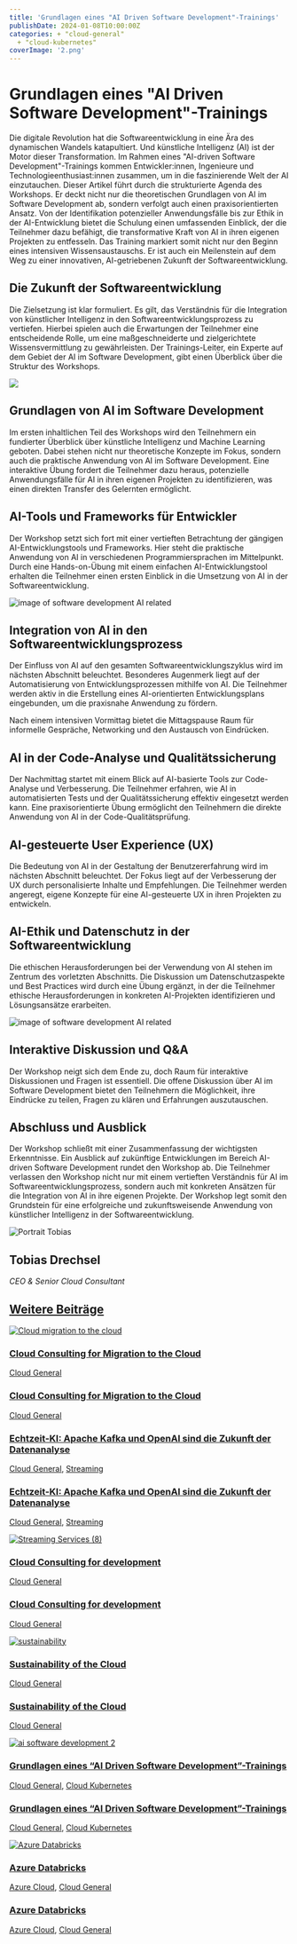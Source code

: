 ```yaml
---
title: 'Grundlagen eines "AI Driven Software Development"-Trainings'
publishDate: 2024-01-08T10:00:00Z
categories: + "cloud-general"
  + "cloud-kubernetes"
coverImage: '2.png'
---
```


# Grundlagen eines "AI Driven Software Development"-Trainings

Die digitale Revolution hat die Softwareentwicklung in eine Ära des dynamischen Wandels katapultiert. Und künstliche Intelligenz (AI) ist der Motor dieser Transformation. Im Rahmen eines "AI-driven Software Development"-Trainings kommen Entwickler:innen, Ingenieure und Technologieenthusiast:innen zusammen, um in die faszinierende Welt der AI einzutauchen. Dieser Artikel führt durch die strukturierte Agenda des Workshops. Er deckt nicht nur die theoretischen Grundlagen von AI im Software Development ab, sondern verfolgt auch einen praxisorientierten Ansatz. Von der Identifikation potenzieller Anwendungsfälle bis zur Ethik in der AI-Entwicklung bietet die Schulung einen umfassenden Einblick, der die Teilnehmer dazu befähigt, die transformative Kraft von AI in ihren eigenen Projekten zu entfesseln. Das Training markiert somit nicht nur den Beginn eines intensiven Wissensaustauschs. Er ist auch ein Meilenstein auf dem Weg zu einer innovativen, AI-getriebenen Zukunft der Softwareentwicklung.

## Die Zukunft der Softwareentwicklung

Die Zielsetzung ist klar formuliert. Es gilt, das Verständnis für die Integration von künstlicher Intelligenz in den Softwareentwicklungsprozess zu vertiefen. Hierbei spielen auch die Erwartungen der Teilnehmer eine entscheidende Rolle, um eine maßgeschneiderte und zielgerichtete Wissensvermittlung zu gewährleisten. Der Trainings-Leiter, ein Experte auf dem Gebiet der AI im Software Development, gibt einen Überblick über die Struktur des Workshops.

[![](images/AI-Software-artikel-bilder-post-1-1024x683.webp)](https://thinkport.digital/ai-driven-software-development/)

## Grundlagen von AI im Software Development

Im ersten inhaltlichen Teil des Workshops wird den Teilnehmern ein fundierter Überblick über künstliche Intelligenz und Machine Learning geboten. Dabei stehen nicht nur theoretische Konzepte im Fokus, sondern auch die praktische Anwendung von AI im Software Development. Eine interaktive Übung fordert die Teilnehmer dazu heraus, potenzielle Anwendungsfälle für AI in ihren eigenen Projekten zu identifizieren, was einen direkten Transfer des Gelernten ermöglicht.

## AI-Tools und Frameworks für Entwickler

Der Workshop setzt sich fort mit einer vertieften Betrachtung der gängigen AI-Entwicklungstools und Frameworks. Hier steht die praktische Anwendung von AI in verschiedenen Programmiersprachen im Mittelpunkt. Durch eine Hands-on-Übung mit einem einfachen AI-Entwicklungstool erhalten die Teilnehmer einen ersten Einblick in die Umsetzung von AI in der Softwareentwicklung.

![image of software development AI related](images/2-1024x683.png)

## Integration von AI in den Softwareentwicklungsprozess

Der Einfluss von AI auf den gesamten Softwareentwicklungszyklus wird im nächsten Abschnitt beleuchtet. Besonderes Augenmerk liegt auf der Automatisierung von Entwicklungsprozessen mithilfe von AI. Die Teilnehmer werden aktiv in die Erstellung eines AI-orientierten Entwicklungsplans eingebunden, um die praxisnahe Anwendung zu fördern.

Nach einem intensiven Vormittag bietet die Mittagspause Raum für informelle Gespräche, Networking und den Austausch von Eindrücken.

## AI in der Code-Analyse und Qualitätssicherung

Der Nachmittag startet mit einem Blick auf AI-basierte Tools zur Code-Analyse und Verbesserung. Die Teilnehmer erfahren, wie AI in automatisierten Tests und der Qualitätssicherung effektiv eingesetzt werden kann. Eine praxisorientierte Übung ermöglicht den Teilnehmern die direkte Anwendung von AI in der Code-Qualitätsprüfung.

## AI-gesteuerte User Experience (UX)

Die Bedeutung von AI in der Gestaltung der Benutzererfahrung wird im nächsten Abschnitt beleuchtet. Der Fokus liegt auf der Verbesserung der UX durch personalisierte Inhalte und Empfehlungen. Die Teilnehmer werden angeregt, eigene Konzepte für eine AI-gesteuerte UX in ihren Projekten zu entwickeln.

## AI-Ethik und Datenschutz in der Softwareentwicklung

Die ethischen Herausforderungen bei der Verwendung von AI stehen im Zentrum des vorletzten Abschnitts. Die Diskussion um Datenschutzaspekte und Best Practices wird durch eine Übung ergänzt, in der die Teilnehmer ethische Herausforderungen in konkreten AI-Projekten identifizieren und Lösungsansätze erarbeiten.

![image of software development AI related](images/3-1024x683.png)

## Interaktive Diskussion und Q&A

Der Workshop neigt sich dem Ende zu, doch Raum für interaktive Diskussionen und Fragen ist essentiell. Die offene Diskussion über AI im Software Development bietet den Teilnehmern die Möglichkeit, ihre Eindrücke zu teilen, Fragen zu klären und Erfahrungen auszutauschen.

## Abschluss und Ausblick

Der Workshop schließt mit einer Zusammenfassung der wichtigsten Erkenntnisse. Ein Ausblick auf zukünftige Entwicklungen im Bereich AI-driven Software Development rundet den Workshop ab. Die Teilnehmer verlassen den Workshop nicht nur mit einem vertieften Verständnis für AI im Softwareentwicklungsprozess, sondern auch mit konkreten Ansätzen für die Integration von AI in ihre eigenen Projekte. Der Workshop legt somit den Grundstein für eine erfolgreiche und zukunftsweisende Anwendung von künstlicher Intelligenz in der Softwareentwicklung.

![Portrait Tobias](images/AnyConv.com__Tobi-300x300.webp)

## Tobias Drechsel

_CEO & Senior Cloud Consultant_

[](https://de.linkedin.com/in/tobias-drechsel-ba1319b6)

## [Weitere Beiträge](https://thinkport.digital/blog)

[![Cloud migration to the cloud](images/Streaming-Services-3.webp 'Eine Person läuft mit einem Getränkebecher und einem Koffer in der anderen Hand einen gepflasterten Weg entlang. Davor der Schriftzug Migration to the Cloud - Cloud Readiness Assessment -.')](https://thinkport.digital/cloud-consulting-for-migration-to-the-cloud/)

### [Cloud Consulting for Migration to the Cloud](https://thinkport.digital/cloud-consulting-for-migration-to-the-cloud/ 'Cloud Consulting for Migration to the Cloud')

[Cloud General](https://thinkport.digital/category/cloud-general/)

### [Cloud Consulting for Migration to the Cloud](https://thinkport.digital/cloud-consulting-for-migration-to-the-cloud/ 'Cloud Consulting for Migration to the Cloud')

[Cloud General](https://thinkport.digital/category/cloud-general/)

### [Echtzeit-KI: Apache Kafka und OpenAI sind die Zukunft der Datenanalyse](https://thinkport.digital/kafka-und-openai-zukunft-der-datenanalyse/ 'Echtzeit-KI: Apache Kafka und OpenAI sind die Zukunft der Datenanalyse')

[Cloud General](https://thinkport.digital/category/cloud-general/), [Streaming](https://thinkport.digital/category/streaming/)

### [Echtzeit-KI: Apache Kafka und OpenAI sind die Zukunft der Datenanalyse](https://thinkport.digital/kafka-und-openai-zukunft-der-datenanalyse/ 'Echtzeit-KI: Apache Kafka und OpenAI sind die Zukunft der Datenanalyse')

[Cloud General](https://thinkport.digital/category/cloud-general/), [Streaming](https://thinkport.digital/category/streaming/)

[![Streaming Services (8)](images/Streaming-Services-8.webp 'Streaming Services (8)')](https://thinkport.digital/cloud-consulting-for-development/)

### [Cloud Consulting for development](https://thinkport.digital/cloud-consulting-for-development/ 'Cloud Consulting for development')

[Cloud General](https://thinkport.digital/category/cloud-general/)

### [Cloud Consulting for development](https://thinkport.digital/cloud-consulting-for-development/ 'Cloud Consulting for development')

[Cloud General](https://thinkport.digital/category/cloud-general/)

[![sustainability](images/sustainability-1-1024x696.png 'thinkport cloud picture')](https://thinkport.digital/sustainability-of-the-cloud/)

### [Sustainability of the Cloud](https://thinkport.digital/sustainability-of-the-cloud/ 'Sustainability of the Cloud')

[Cloud General](https://thinkport.digital/category/cloud-general/)

### [Sustainability of the Cloud](https://thinkport.digital/sustainability-of-the-cloud/ 'Sustainability of the Cloud')

[Cloud General](https://thinkport.digital/category/cloud-general/)

[![ai software development 2](images/2-1024x683.png 'image of software development AI related')](https://thinkport.digital/grundlagen-eines-ai-driven-software-development-trainings/)

### [Grundlagen eines “AI Driven Software Development”-Trainings](https://thinkport.digital/grundlagen-eines-ai-driven-software-development-trainings/ 'Grundlagen eines “AI Driven Software Development”-Trainings')

[Cloud General](https://thinkport.digital/category/cloud-general/), [Cloud Kubernetes](https://thinkport.digital/category/cloud-kubernetes/)

### [Grundlagen eines “AI Driven Software Development”-Trainings](https://thinkport.digital/grundlagen-eines-ai-driven-software-development-trainings/ 'Grundlagen eines “AI Driven Software Development”-Trainings')

[Cloud General](https://thinkport.digital/category/cloud-general/), [Cloud Kubernetes](https://thinkport.digital/category/cloud-kubernetes/)

[![Azure Databricks](images/Azure-Databricks-2.png 'Auf der Abbildung sind die zwei Logos von Azure und Databricks zu sehen')](https://thinkport.digital/azure-databricks/)

### [Azure Databricks](https://thinkport.digital/azure-databricks/ 'Azure Databricks')

[Azure Cloud](https://thinkport.digital/category/azure-cloud/), [Cloud General](https://thinkport.digital/category/cloud-general/)

### [Azure Databricks](https://thinkport.digital/azure-databricks/ 'Azure Databricks')

[Azure Cloud](https://thinkport.digital/category/azure-cloud/), [Cloud General](https://thinkport.digital/category/cloud-general/)
